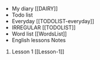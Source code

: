 - My diary [[DAIRY]]
- Todo list
 - Everyday [[TODOLIST-everyday]]
 - IRREGULAR [[TODOLIST]]
- Word list [[WordsList]]
- English lessons Notes
 1. Lesson 1 [[Lesson-1]]
 